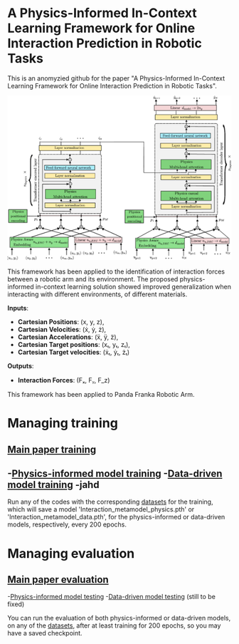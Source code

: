# A Physics-Informed In-Context Learning Framework for Online Interaction Prediction in Robotic Tasks

This is an anomyzied github for the paper "A Physics-Informed In-Context Learning Framework for Online Interaction Prediction in Robotic Tasks".

![Figure 1: System architecture diagram](Images/Model_scheme.png)

This framework has been applied to the identification of interaction forces between a robotic arm and its environment. The proposed physics-informed in-context learning solution showed improved generalization when interacting with different environments, of different materials.

**Inputs**:


  - **Cartesian Positions**: (x, y, z),
  - **Cartesian Velocities**: (ẋ, ẏ, ż),
  - **Cartesian Accelerations**: (ẍ, ÿ, z̈),
  - **Cartesian Target positions**: (xₜ, yₜ, zₜ),
  - **Cartesian Target velocities**: (ẋₜ, ẏₜ, żₜ)

**Outputs**:


  - **Interaction Forces**: (Fₓ, Fᵧ, F_z)


This framework has been applied to Panda Franka Robotic Arm.

# Managing training

## [Main paper training](./main_paper_codes/)

-[Physics-informed model training](./main_paper_codes/InteractionMetaModel_Physics_train.py)
-[Data-driven model training](./main_paper_codes/InteractionMetaModel_Data_train.py)
-jahd
-

Run any of the codes with the corresponding [datasets](./Datasets/) for the training, which will save a model 'Interaction_metamodel_physics.pth' or 'Interaction_metamodel_data.pth', for the physics-informed or data-driven models, respectively, every 200 epochs. 

# Managing evaluation

## [Main paper evaluation](./main_paper_codes/)

-[Physics-informed model testing](./main_paper_codes/Test_interactionModel_Physics.py)
-[Data-driven model testing](./main_paper_codes/Test_interactionModel_Physics.py) (still to be fixed)

You can run the evaluation of both physics-informed or data-driven models, on any of the [datasets](./Datasets/), after at least training for 200 epochs, so you may have a saved checkpoint.



